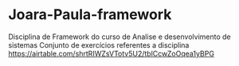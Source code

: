 # Joara-Paula-framework
Disciplina de Framework do curso de Analise e desenvolvimento de sistemas 
Conjunto de exercícios referentes a disciplina 
https://airtable.com/shrtRIWZsVTotv5U2/tblCcwZoOqea1yBPG
